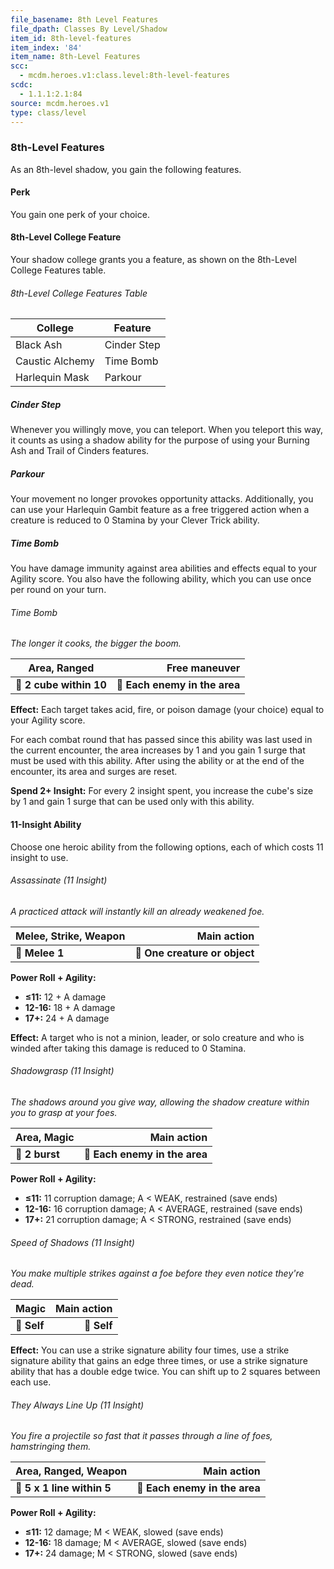 ```yaml
---
file_basename: 8th Level Features
file_dpath: Classes By Level/Shadow
item_id: 8th-level-features
item_index: '84'
item_name: 8th-Level Features
scc:
  - mcdm.heroes.v1:class.level:8th-level-features
scdc:
  - 1.1.1:2.1:84
source: mcdm.heroes.v1
type: class/level
---
```


### 8th-Level Features

As an 8th-level shadow, you gain the following features.

#### Perk

You gain one perk of your choice.

#### 8th-Level College Feature

Your shadow college grants you a feature, as shown on the 8th-Level College Features table.

###### 8th-Level College Features Table

| College         | Feature     |
| --------------- | ----------- |
| Black Ash       | Cinder Step |
| Caustic Alchemy | Time Bomb   |
| Harlequin Mask  | Parkour     |

##### Cinder Step

Whenever you willingly move, you can teleport. When you teleport this way, it counts as using a shadow ability for the purpose of using your Burning Ash and Trail of Cinders features.

##### Parkour

Your movement no longer provokes opportunity attacks. Additionally, you can use your Harlequin Gambit feature as a free triggered action when a creature is reduced to 0 Stamina by your Clever Trick ability.

##### Time Bomb

You have damage immunity against area abilities and effects equal to your Agility score. You also have the following ability, which you can use once per round on your turn.

###### Time Bomb

*The longer it cooks, the bigger the boom.*

| **Area, Ranged**        |             **Free maneuver** |
| ----------------------- | ----------------------------: |
| **📏 2 cube within 10** | **🎯 Each enemy in the area** |

**Effect:** Each target takes acid, fire, or poison damage (your choice) equal to your Agility score.

For each combat round that has passed since this ability was last used in the current encounter, the area increases by 1 and you gain 1 surge that must be used with this ability. After using the ability or at the end of the encounter, its area and surges are reset.

**Spend 2+ Insight:** For every 2 insight spent, you increase the cube's size by 1 and gain 1 surge that can be used only with this ability.

#### 11-Insight Ability

Choose one heroic ability from the following options, each of which costs 11 insight to use.

###### Assassinate (11 Insight)

*A practiced attack will instantly kill an already weakened foe.*

| **Melee, Strike, Weapon** |               **Main action** |
| ------------------------- | ----------------------------: |
| **📏 Melee 1**            | **🎯 One creature or object** |

**Power Roll + Agility:**

- **≤11:** 12 + A damage
- **12-16:** 18 + A damage
- **17+:** 24 + A damage

**Effect:** A target who is not a minion, leader, or solo creature and who is winded after taking this damage is reduced to 0 Stamina.

###### Shadowgrasp (11 Insight)

*The shadows around you give way, allowing the shadow creature within you to grasp at your foes.*

| **Area, Magic** |               **Main action** |
| --------------- | ----------------------------: |
| **📏 2 burst**  | **🎯 Each enemy in the area** |

**Power Roll + Agility:**

- **≤11:** 11 corruption damage; A < WEAK, restrained (save ends)
- **12-16:** 16 corruption damage; A < AVERAGE, restrained (save ends)
- **17+:** 21 corruption damage; A < STRONG, restrained (save ends)

###### Speed of Shadows (11 Insight)

*You make multiple strikes against a foe before they even notice they're dead.*

| **Magic**   | **Main action** |
| ----------- | --------------: |
| **📏 Self** |     **🎯 Self** |

**Effect:** You can use a strike signature ability four times, use a strike signature ability that gains an edge three times, or use a strike signature ability that has a double edge twice. You can shift up to 2 squares between each use.

###### They Always Line Up (11 Insight)

*You fire a projectile so fast that it passes through a line of foes, hamstringing them.*

| **Area, Ranged, Weapon**   |               **Main action** |
| -------------------------- | ----------------------------: |
| **📏 5 x 1 line within 5** | **🎯 Each enemy in the area** |

**Power Roll + Agility:**

- **≤11:** 12 damage; M < WEAK, slowed (save ends)
- **12-16:** 18 damage; M < AVERAGE, slowed (save ends)
- **17+:** 24 damage; M < STRONG, slowed (save ends)
